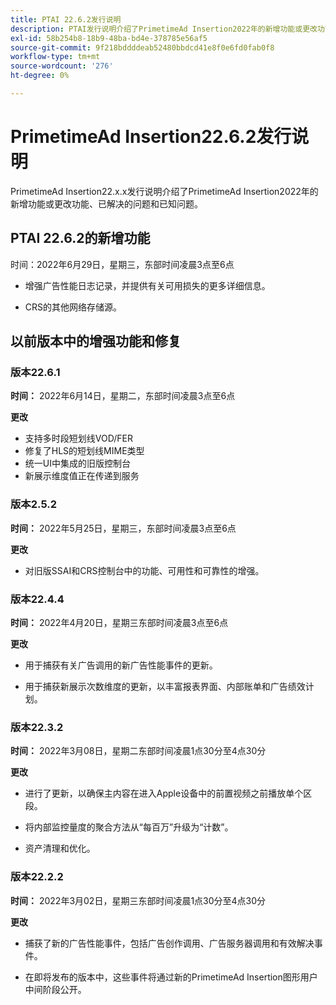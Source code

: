 ```yaml
---
title: PTAI 22.6.2发行说明
description: PTAI发行说明介绍了PrimetimeAd Insertion2022年的新增功能或更改功能、已解决和已知问题。
exl-id: 58b254b8-18b9-48ba-bd4e-378785e56af5
source-git-commit: 9f218bddddeab52480bbdcd41e8f0e6fd0fab0f8
workflow-type: tm+mt
source-wordcount: '276'
ht-degree: 0%

---
```


# PrimetimeAd Insertion22.6.2发行说明

PrimetimeAd Insertion22.x.x发行说明介绍了PrimetimeAd Insertion2022年的新增功能或更改功能、已解决的问题和已知问题。

## PTAI 22.6.2的新增功能

时间：2022年6月29日，星期三，东部时间凌晨3点至6点

* 增强广告性能日志记录，并提供有关可用损失的更多详细信息。

* CRS的其他网络存储源。

## 以前版本中的增强功能和修复

### 版本22.6.1

**时间：** 2022年6月14日，星期二，东部时间凌晨3点至6点

**更改**

* 支持多时段短划线VOD/FER
* 修复了HLS的短划线MIME类型
* 统一UI中集成的旧版控制台
* 新展示维度值正在传递到服务

### 版本2.5.2

**时间：** 2022年5月25日，星期三，东部时间凌晨3点至6点

**更改**

* 对旧版SSAI和CRS控制台中的功能、可用性和可靠性的增强。

### 版本22.4.4

**时间：** 2022年4月20日，星期三东部时间凌晨3点至6点

**更改**

* 用于捕获有关广告调用的新广告性能事件的更新。

* 用于捕获新展示次数维度的更新，以丰富报表界面、内部账单和广告绩效计划。

### 版本22.3.2

**时间：** 2022年3月08日，星期二东部时间凌晨1点30分至4点30分

**更改**

* 进行了更新，以确保主内容在进入Apple设备中的前置视频之前播放单个区段。

* 将内部监控量度的聚合方法从“每百万”升级为“计数”。

* 资产清理和优化。

### 版本22.2.2

**时间：** 2022年3月02日，星期三东部时间凌晨1点30分至4点30分

**更改**

* 捕获了新的广告性能事件，包括广告创作调用、广告服务器调用和有效解决事件。

* 在即将发布的版本中，这些事件将通过新的PrimetimeAd Insertion图形用户中间阶段公开。
